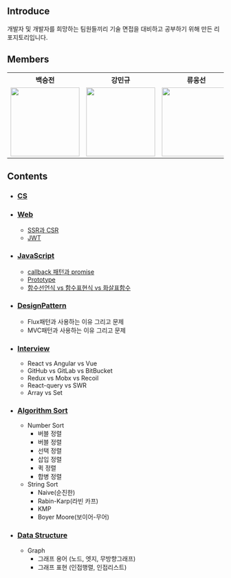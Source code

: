 ## Introduce
개발자 및 개발자를 희망하는 팀원들끼리 기술 면접을 대비하고 공부하기 위해 만든 리포지토리입니다.

## Members
<table>
      <th>백승전</th>
      <th>강민규</th>
      <th>류웅선</th>
      <tr>
        <td>
          <a target="_blank" href="https://github.com/baikseungjeon">
            <img
              width="160px"
              src="https://user-images.githubusercontent.com/85447054/194862402-399ff363-dff1-44c0-8294-5fa6602ab1b4.png"
            />
          </a>
        </td>
        <td>
          <a target="_blank" href="https://github.com/kagrin97">
            <img
              width="160px"
              src="https://user-images.githubusercontent.com/75124028/194712606-04d3ff01-49aa-4154-89a9-448109f21106.jpg"
            />
          </a>
        </td>
        <td>
          <a target="_blank" href="https://github.com/unsnruu">
            <img
              width="160px"
              src="https://avatars.githubusercontent.com/u/59273135?v=4"
            />
          </a>
        </td>
      </tr>
    </table>
    
## Contents
- ### [CS](https://github.com/BaikSeungJeon/Interview/tree/main/CS)
- ### [Web](https://github.com/BaikSeungJeon/Interview/tree/main/Web)
  - [SSR과 CSR](https://github.com/BaikSeungJeon/Interview/blob/main/Web/SSR%EA%B3%BC%20CSR.md)
  - [JWT](https://github.com/BaikSeungJeon/Interview/blob/main/Web/JWT.md)
- ### [JavaScript](https://github.com/BaikSeungJeon/Interview/tree/main/JavaScript)
  - [callback 패턴과 promise](https://github.com/BaikSeungJeon/Interview/blob/main/JavaScript/callback%20%ED%8C%A8%ED%84%B4%EA%B3%BC%20promise.md)
  - [Prototype](https://github.com/BaikSeungJeon/Interview/blob/main/JavaScript/Prototype.md)
  - [함수선언식 vs 함수표현식 vs 화살표함수](https://github.com/BaikSeungJeon/Interview/blob/main/JavaScript/%ED%95%A8%EC%88%98%EC%84%A0%EC%96%B8%EC%8B%9D%20vs%20%ED%95%A8%EC%88%98%ED%91%9C%ED%98%84%EC%8B%9D%20vs%20%ED%99%94%EC%82%B4%ED%91%9C%ED%95%A8%EC%88%98.md)
- ### [DesignPattern](https://github.com/BaikSeungJeon/Interview/tree/main/DesignPattern)
  - Flux패턴과 사용하는 이유 그리고 문제
  - MVC패턴과 사용하는 이유 그리고 문제 
- ### [Interview](https://github.com/BaikSeungJeon/Interview/tree/main/Interview)
  - React vs Angular vs Vue
  - GitHub vs GitLab vs BitBucket 
  - Redux vs Mobx vs Recoil
  - React-query vs SWR
  - Array vs Set
- ### [Algorithm Sort](https://github.com/BaikSeungJeon/Interview/tree/main/Algorithm%20Sort)
  - Number Sort
    - 버블 정렬
    - 버블 정렬
    - 선택 정렬
    - 삽입 정렬
    - 퀵 정렬
    - 합병 정렬
  - String Sort
    - Naive(순진한)
    - Rabin-Karp(라빈 카프)
    - KMP
    - Boyer Moore(보이어-무어)
- ### [Data Structure](https://github.com/BaikSeungJeon/Interview/tree/main/Data%20Structure)
  - Graph
    - 그래프 용어 (노드, 엣지, 무방향그래프)
    - 그래프 표현 (인접행렬, 인접리스트)
